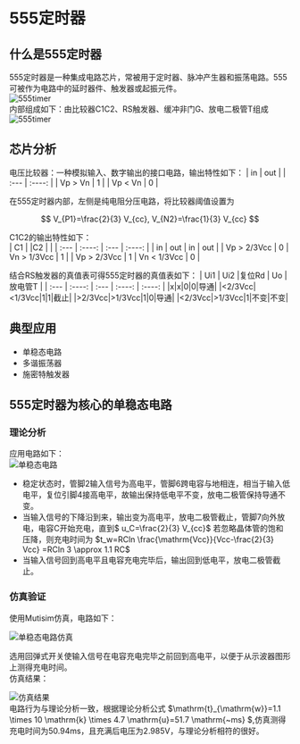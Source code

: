 # 555定时器


## 什么是555定时器
555定时器是一种集成电路芯片，常被用于定时器、脉冲产生器和振荡电路。555可被作为电路中的延时器件、触发器或起振元件。  
![555timer](https://raw.githubusercontent.com/leeshy-tech/Img/main/CSDN_1641285688492.jpg)  
内部组成如下：由比较器C1C2、RS触发器、缓冲非门G、放电二极管T组成
![555timer](https://raw.githubusercontent.com/leeshy-tech/Img/main/555timer.png)
## 芯片分析
电压比较器：一种模拟输入、数字输出的接口电路，输出特性如下：
| in          | out         |
| :---        |    :----:   |
| Vp > Vn     | 1           |
| Vp < Vn     | 0           | 

在555定时器内部，左侧是纯电阻分压电路，将比较器阈值设置为   

$$ 
V_{P1}=\frac{2}{3} V_{cc}, V_{N2}=\frac{1}{3} V_{cc} 
$$

C1C2的输出特性如下：    
| C1          |             |C2           |             | 
| :---        |    :----:   | :---        |    :----:   |
| in          | out         | in          | out         |
| Vp > 2/3Vcc     | 0           | Vn > 1/3Vcc     | 1           |
| Vp > 2/3Vcc     | 1           | Vn < 1/3Vcc     | 0           |

结合RS触发器的真值表可得555定时器的真值表如下： 
| Ui1          | Ui2            |复位Rd           | Uo            |放电管T             |
| :---        |    :----:   | :---        |    :----:   |    :----:   |
|x|x|0|0|导通|
|<2/3Vcc|<1/3Vcc|1|1|截止|
|>2/3Vcc|>1/3Vcc|1|0|导通|
|<2/3Vcc|>1/3Vcc|1|不变|不变|
## 典型应用
- 单稳态电路
- 多谐振荡器
- 施密特触发器
## 555定时器为核心的单稳态电路
### 理论分析
应用电路如下：  
![单稳态电路](https://raw.githubusercontent.com/leeshy-tech/Img/main/20220104172107.png)    
- 稳定状态时，管脚2输入信号为高电平，管脚6跨电容与地相连，相当于输入低电平，复位引脚4接高电平，故输出保持低电平不变，放电二极管保持导通不变。
- 当输入信号的下降沿到来，输出变为高电平，放电二极管截止，管脚7向外放电，电容C开始充电，直到$
u_C=\frac{2}{3} V_{cc}$
若忽略晶体管的饱和压降，则充电时间为
$t_w=RCln \frac{\mathrm{Vcc}}{Vcc-\frac{2}{3} Vcc} =RCln 3 \approx 1.1 RC$
- 当输入信号回到高电平且电容充电完毕后，输出回到低电平，放电二极管截止。  
### 仿真验证
使用Mutisim仿真，电路如下： 

![单稳态电路仿真](https://raw.githubusercontent.com/leeshy-tech/Img/main/20220104183938.png)

选用回弹式开关使输入信号在电容充电完毕之前回到高电平，以便于从示波器图形上测得充电时间。    
仿真结果：  

![仿真结果](https://raw.githubusercontent.com/leeshy-tech/Img/main/20220104183902.png)  
电路行为与理论分析一致，根据理论分析公式
$\mathrm{t}_{\mathrm{w}}=1.1 \times 10 \mathrm{k} \times 4.7 \mathrm{u}=51.7 \mathrm{~ms} $,仿真测得充电时间为50.94ms，且充满后电压为2.985V，与理论分析相符的很好。
